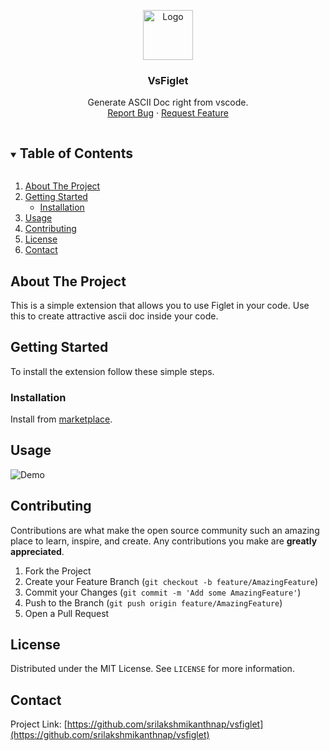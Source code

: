 <p align="center">
  <a href="https://github.com/srilakshmikanthnap/vsfiglet">
    <img src="asstes/images/logo.png" alt="Logo" width="80" height="80">
  </a>

  <h3 align="center">VsFiglet</h3>

  <p align="center">
    Generate ASCII Doc right from vscode.
    <br />
    <a href="https://github.com/srilakshmikanthnap/vsfiglet/issues">Report Bug</a>
    ·
    <a href="https://github.com/srilakshmikanthnap/vsfiglet/issues">Request Feature</a>
  </p>
</p>

<!-- TABLE OF CONTENTS -->
<details open="open">
  <summary><h2 style="display: inline-block">Table of Contents</h2></summary>
  <ol>
    <li>
      <a href="#about-the-project">About The Project</a>
    </li>
    <li>
      <a href="#getting-started">Getting Started</a>
      <ul>
        <li><a href="#installation">Installation</a></li>
      </ul>
    </li>
    <li><a href="#usage">Usage</a></li>
    <li><a href="#contributing">Contributing</a></li>
    <li><a href="#license">License</a></li>
    <li><a href="#contact">Contact</a></li>
  </ol>
</details>

<!-- ABOUT THE PROJECT -->
## About The Project

This is a simple extension that allows you to use Figlet in your code. Use this to create attractive ascii doc inside your code.

<!-- GETTING STARTED -->
## Getting Started

To install the extension follow these simple steps.

### Installation

Install from [marketplace](https://marketplace.visualstudio.com/items?itemName=srilakshmikanthanp.vsfiglet).

<!-- USAGE EXAMPLES -->
## Usage

![Demo](images/demo.gif)

<!-- CONTRIBUTING -->
## Contributing

Contributions are what make the open source community such an amazing place to learn, inspire, and create. Any contributions you make are **greatly appreciated**.

1. Fork the Project
2. Create your Feature Branch (`git checkout -b feature/AmazingFeature`)
3. Commit your Changes (`git commit -m 'Add some AmazingFeature'`)
4. Push to the Branch (`git push origin feature/AmazingFeature`)
5. Open a Pull Request

<!-- LICENSE -->
## License

Distributed under the MIT License. See `LICENSE` for more information.

<!-- CONTACT -->
## Contact

Project Link: [https://github.com/srilakshmikanthnap/vsfiglet](https://github.com/srilakshmikanthnap/vsfiglet)
